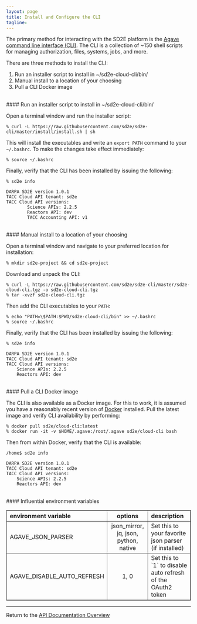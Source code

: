 ```yaml
---
layout: page
title: Install and Configure the CLI
tagline:
---
```


The primary method for interacting with the SD2E platform is the 
[Agave command line interface (CLI)](https://agaveapi.co/).
The CLI is a collection of ~150 shell scripts for managing
authorization, files, systems, jobs, and more. 

There are three methods to install the CLI:
1. Run an installer script to install in ~/sd2e-cloud-cli/bin/
2. Manual install to a location of your choosing
3. Pull a CLI Docker image

<br>
#### Run an installer script to install in ~/sd2e-cloud-cli/bin/

Open a terminal window and run the installer script:
```
% curl -L https://raw.githubusercontent.com/sd2e/sd2e-cli/master/install/install.sh | sh
```

This will install the executables and write an `export PATH` command to your
`~/.bashrc`. To make the changes take effect immediately:
```
% source ~/.bashrc
```

Finally, verify that the CLI has been installed by issuing the following:
```
% sd2e info

DARPA SD2E version 1.0.1
TACC Cloud API tenant: sd2e
TACC Cloud API versions:
        Science APIs: 2.2.5
        Reactors API: dev
        TACC Accounting API: v1
```

<br>
#### Manual install to a location of your choosing

Open a terminal window and navigate to your preferred location for installation:

```
% mkdir sd2e-project && cd sd2e-project
```

Download and unpack the CLI:
```
% curl -L https://raw.githubusercontent.com/sd2e/sd2e-cli/master/sd2e-cloud-cli.tgz -o sd2e-cloud-cli.tgz
% tar -xvzf sd2e-cloud-cli.tgz
```

Then add the CLI executables to your `PATH`:
```
% echo "PATH=\$PATH:$PWD/sd2e-cloud-cli/bin" >> ~/.bashrc
% source ~/.bashrc
```

Finally, verify that the CLI has been installed by issuing the following:
```
% sd2e info

DARPA SD2E version 1.0.1
TACC Cloud API tenant: sd2e
TACC Cloud API versions:
	Science APIs: 2.2.5
	Reactors API: dev
```

<br>
#### Pull a CLI Docker image

The CLI is also available as a Docker image. For this to work, it is assumed you
have a reasonably recent version of [Docker](https://www.docker.com/) installed.
Pull the latest image and verify CLI availability by performing:
```
% docker pull sd2e/cloud-cli:latest
% docker run -it -v $HOME/.agave:/root/.agave sd2e/cloud-cli bash
```

Then from within Docker, verify that the CLI is available:
```
/home$ sd2e info

DARPA SD2E version 1.0.1
TACC Cloud API tenant: sd2e
TACC Cloud API versions:
	Science APIs: 2.2.5
	Reactors API: dev
```

<br>
#### Influential environment variables

<table style="width:100%" border="1px" cellpadding="5">
  <tr>
    <th align="left">environment variable</th>
    <th>options</th>
    <th align="left">description</th>
  </tr>
  <tr>
    <td>AGAVE_JSON_PARSER</td>
    <td align="center">json_mirror, jq, json, python, native</td>
    <td>Set this to your favorite json parser (if installed)</td>
  <tr>
  </tr>
    <td>AGAVE_DISABLE_AUTO_REFRESH</td>
    <td align="center">1, 0</td>
    <td>Set this to `1` to disable auto refresh of the OAuth2 token</td>
  </tr>
</table>

---
Return to the [API Documentation Overview](../index.md)
